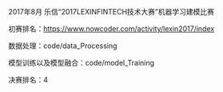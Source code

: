 2017年8月 乐信“2017LEXINFINTECH技术大赛”机器学习建模比赛

初赛排名：https://www.nowcoder.com/activity/lexin2017/index

数据处理：code/data_Processing

模型训练以及模型融合：code/model_Training

决赛排名：4
